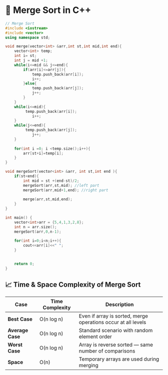 
# 🎯 Merge Sort in C++


```cpp
// Merge Sort
#include <iostream>
#include <vector>
using namespace std;

void merge(vector<int> &arr,int st,int mid,int end){
    vector<int> temp;
    int i= st;
    int j = mid +1;
    while(i<=mid && j<=end){
        if(arr[i]<=arr[j]){
            temp.push_back(arr[i]);
            i++;
        }else{
            temp.push_back(arr[j]);
            j++;
        }
    }
    while(i<=mid){
         temp.push_back(arr[i]);
            i++;
    }
    while(j<=end){
         temp.push_back(arr[j]);
            j++;
    }
    
    for(int i =0; i <temp.size();i++){
        arr[st+i]=temp[i];
    }
}

void mergeSort(vector<int> &arr, int st,int end ){
    if(st<end){
        int mid = st +(end-st)/2;
        mergeSort(arr,st,mid); //left part
        mergeSort(arr,mid+1,end); //right part
        
        merge(arr,st,mid,end);
    }
}

int main() {
    vector<int>arr = {5,4,1,3,2,8};
    int n = arr.size();
    mergeSort(arr,0,n-1);
    
    for(int i=0;i<n;i++){
        cout<<arr[i]<<" ";
    }
    

    return 0;
}
```

## 📈 Time & Space Complexity of Merge Sort

| Case            | Time Complexity | Description                                                      |
|-----------------|----------------|------------------------------------------------------------------|
| **Best Case**   | O(n log n)     | Even if array is sorted, merge operations occur at all levels   |
| **Average Case**| O(n log n)     | Standard scenario with random element order                     |
| **Worst Case**  | O(n log n)     | Array is reverse sorted — same number of comparisons            |
| **Space**       | O(n)           | Temporary arrays are used during merging                        |

